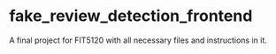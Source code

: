 # fake_review_detection_frontend
A final project for FIT5120 with all necessary files and instructions in it.
